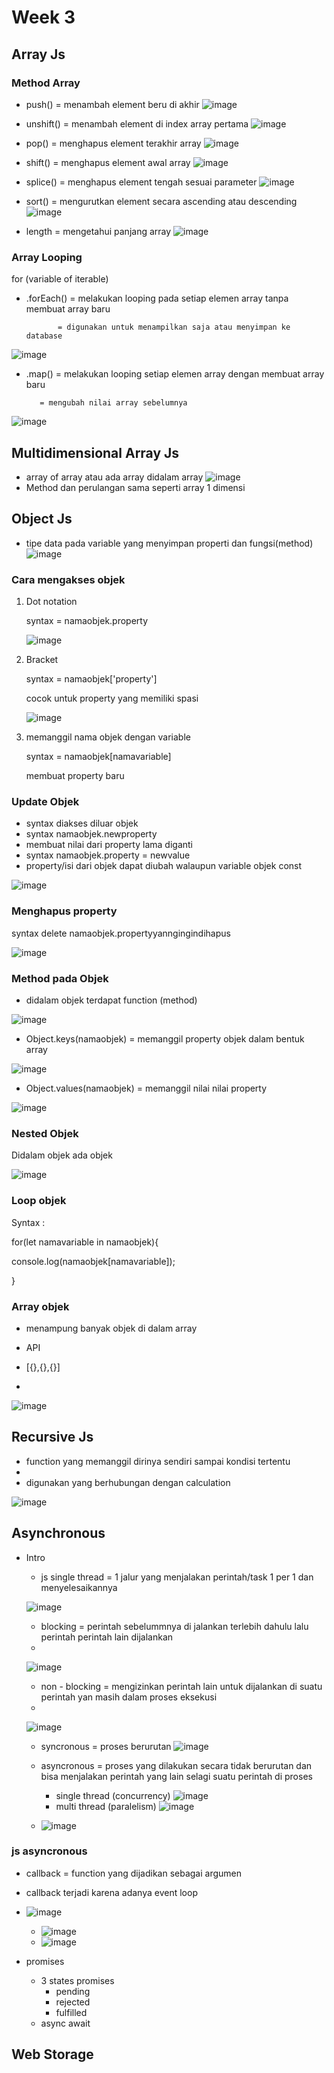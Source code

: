 # Week 3 

## Array Js

### Method Array
- push() = menambah element beru di akhir 
![image](https://user-images.githubusercontent.com/85721522/194757069-05200652-5c43-41dc-96ef-631317ccbb86.png)


- unshift() = menambah element di index array pertama
![image](https://user-images.githubusercontent.com/85721522/194756671-1fd2a511-8566-41c9-baaa-fe470e4398a8.png)


- pop() = menghapus element terakhir array
![image](https://user-images.githubusercontent.com/85721522/194757233-1a488162-b72a-42cb-b4a7-058eeac7fbc4.png)


- shift() = menghapus element awal array
![image](https://user-images.githubusercontent.com/85721522/194757265-ae8ea43c-db68-45bf-97c3-98a3c0ba35d8.png)


- splice() = menghapus element tengah sesuai parameter
![image](https://user-images.githubusercontent.com/85721522/194757658-664058e6-4902-424b-8860-fac9b6d34de3.png)


- sort() = mengurutkan element secara ascending atau descending
![image](https://user-images.githubusercontent.com/85721522/194758364-6a371f24-a388-4cd4-aca0-76dad9bddb6b.png)


- length = mengetahui panjang array 
![image](https://user-images.githubusercontent.com/85721522/194758280-399768e5-1e75-4810-baae-551164a826ce.png)


### Array Looping 

for (variable of iterable)

- .forEach() = melakukan looping pada setiap elemen array tanpa membuat array baru
 
             = digunakan untuk menampilkan saja atau menyimpan ke database  
![image](https://user-images.githubusercontent.com/85721522/194759067-f2a5708a-e6c0-411b-97a5-61a46d79ab2b.png)


- .map() = melakukan looping setiap elemen array dengan membuat array baru

         = mengubah nilai array sebelumnya  
![image](https://user-images.githubusercontent.com/85721522/194758829-7eeb80c5-365c-4056-a9a7-d4b8be6a1c2d.png)


## Multidimensional Array Js
  - array of array atau ada array didalam array
  ![image](https://user-images.githubusercontent.com/85721522/194760990-09e5153c-15aa-448f-90ec-783dd5870a19.png)
  - Method dan perulangan sama seperti array 1 dimensi

## Object Js
  - tipe data pada variable yang menyimpan properti dan fungsi(method) 
  ![image](https://user-images.githubusercontent.com/85721522/194761610-ec637949-a3a4-45f8-a5f1-f720edbf9fb1.png)


### Cara mengakses objek

1. Dot notation
 
   syntax = namaobjek.property	
   
   ![image](https://user-images.githubusercontent.com/85721522/194761667-da527ebc-19d3-4268-8ab7-ffa83256a089.png)

	
2. Bracket

    syntax = namaobjek['property']
  
   cocok untuk property yang memiliki spasi
   
   ![image](https://user-images.githubusercontent.com/85721522/194761712-7d2f9a2b-bf91-47d0-a8c2-f7a81bf0f14e.png)


3. memanggil nama objek dengan variable

    syntax = namaobjek[namavariable]

    membuat property baru 
    
### Update Objek
- syntax diakses diluar objek
-  syntax namaobjek.newproperty
- membuat nilai dari property lama diganti
- syntax namaobjek.property = newvalue
- property/isi dari objek dapat diubah walaupun variable objek const

 ![image](https://user-images.githubusercontent.com/85721522/194762466-5939b5d0-e429-49de-9ab7-70d359552095.png)


### Menghapus property

syntax delete namaobjek.propertyyanngingindihapus

![image](https://user-images.githubusercontent.com/85721522/194762779-bf806aee-b954-45ba-873f-e5e4ea5dd428.png)


### Method pada Objek

- didalam objek terdapat function (method)

![image](https://user-images.githubusercontent.com/85721522/194762853-a84e306f-66ac-4fb6-8de7-c966c926b1dc.png)

- Object.keys(namaobjek) = memanggil property objek dalam bentuk array

![image](https://user-images.githubusercontent.com/85721522/194763190-224f8a41-219c-4773-9d86-3619386f90be.png)

- Object.values(namaobjek) = memanggil nilai nilai property

![image](https://user-images.githubusercontent.com/85721522/194763216-deb1a89e-891a-427e-9310-cce090b83687.png)


### Nested Objek 
 Didalam objek ada objek
 
 ![image](https://user-images.githubusercontent.com/85721522/194763611-8cd44248-fd74-444a-955c-acc4bb45e4e9.png)


### Loop objek

Syntax :

for(let namavariable in namaobjek){

 console.log(namaobjek[namavariable]);
 
}

### Array objek 
 - menampung banyak objek di dalam array 
 - API

- [{},{},{}]
- 
![image](https://user-images.githubusercontent.com/85721522/194764000-084dff9f-5a5a-45ee-96f2-1e88a8ee1bab.png)

## Recursive Js
- function yang memanggil dirinya sendiri sampai kondisi tertentu
- 
- digunakan yang berhubungan dengan calculation

![image](https://user-images.githubusercontent.com/85721522/194764343-b0508079-2358-445a-8c52-8b119a0fca9b.png)


## Asynchronous 
  - Intro
    - js single thread = 1 jalur yang menjalakan perintah/task 1 per 1 dan menyelesaikannya 
    
    ![image](https://user-images.githubusercontent.com/85721522/194765191-5c4348b5-c8a8-4c1a-88dd-5daed8ea9657.png)
      
    - blocking = perintah sebelummnya di jalankan terlebih dahulu lalu perintah perintah lain dijalankan
    - 
    ![image](https://user-images.githubusercontent.com/85721522/194765279-aa813869-1d9f-47a6-a69a-a674db1501eb.png)

    - non - blocking = mengizinkan perintah lain untuk dijalankan di suatu perintah yan masih dalam proses eksekusi 
    - 
    ![image](https://user-images.githubusercontent.com/85721522/194765307-742648e1-2feb-4f02-9dd5-ec523cdd648a.png)

    - syncronous = proses berurutan
    ![image](https://user-images.githubusercontent.com/85721522/194765326-ce6def48-e27a-493d-aaba-f8bff2ab6488.png)

    
    - asyncronous = proses yang dilakukan secara tidak berurutan dan bisa menjalakan perintah yang lain selagi suatu perintah di proses
      - single thread (concurrency)
    ![image](https://user-images.githubusercontent.com/85721522/194765363-a95bb5a3-ccde-443a-a31c-e62cbb5c4d97.png)
      - multi thread (paralelism)
      ![image](https://user-images.githubusercontent.com/85721522/194765427-d29173ab-4f8c-4f35-8a38-e5e399112beb.png)


    - ![image](https://user-images.githubusercontent.com/85721522/194765672-41f1d496-3a11-49d4-8d50-fb6f2beaefc2.png)

### js asyncronous
- callback = function yang dijadikan sebagai argumen
- callback terjadi karena adanya event loop 
- ![image](https://user-images.githubusercontent.com/85721522/194766487-54810130-ccb2-4db9-ae15-6d7917bc584f.png)

    -   ![image](https://user-images.githubusercontent.com/85721522/194766190-6c58c682-c8e8-40fa-9d96-9edbec3c4871.png)
    -   ![image](https://user-images.githubusercontent.com/85721522/194766207-a60a5bae-a906-439b-96af-cadfff7915e7.png)

- promises
  - 3 states promises
    - pending
    - rejected
    - fulfilled
  - async await


## Web Storage


